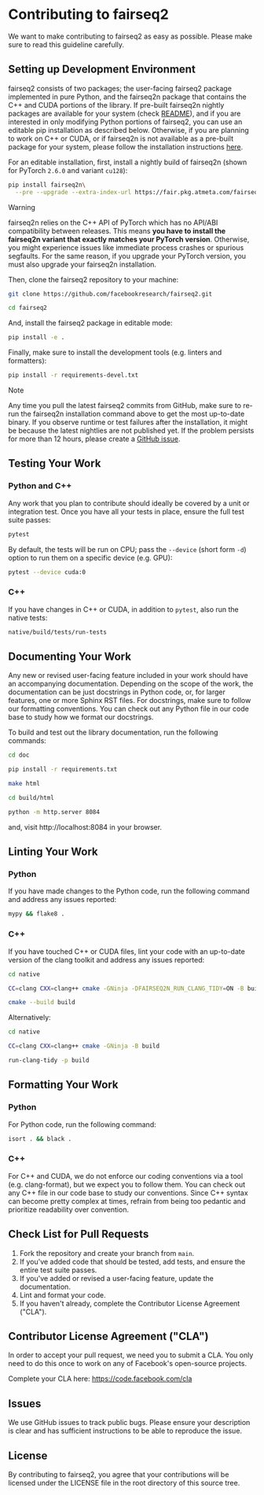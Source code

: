 # Contributing to fairseq2
We want to make contributing to fairseq2 as easy as possible. Please make sure
to read this guideline carefully.


## Setting up Development Environment
fairseq2 consists of two packages; the user-facing fairseq2 package implemented
in pure Python, and the fairseq2n package that contains the C++ and CUDA
portions of the library. If pre-built fairseq2n nightly packages are available
for your system (check [README](.#nightlies)), and if you are interested in only
modifying Python portions of fairseq2, you can use an editable pip installation
as described below. Otherwise, if you are planning to work on C++ or CUDA, or if
fairseq2n is not available as a pre-built package for your system, please follow
the installation instructions [here](INSTALL_FROM_SOURCE.md).

For an editable installation, first, install a nightly build of fairseq2n (shown
for PyTorch `2.6.0` and variant `cu128`):

```sh
pip install fairseq2n\
  --pre --upgrade --extra-index-url https://fair.pkg.atmeta.com/fairseq2/whl/nightly/pt2.6.0/cu128
```

> [!WARNING]
> fairseq2n relies on the C++ API of PyTorch which has no API/ABI compatibility
> between releases. This means **you have to install the fairseq2n variant that
> exactly matches your PyTorch version**. Otherwise, you might experience issues
> like immediate process crashes or spurious segfaults. For the same reason, if
> you upgrade your PyTorch version, you must also upgrade your fairseq2n
> installation.

Then, clone the fairseq2 repository to your machine:

```sh
git clone https://github.com/facebookresearch/fairseq2.git

cd fairseq2
```

And, install the fairseq2 package in editable mode:

```sh
pip install -e .
```

Finally, make sure to install the development tools (e.g. linters and
formatters):

```sh
pip install -r requirements-devel.txt
```

> [!NOTE]
> Any time you pull the latest fairseq2 commits from GitHub, make sure to re-run
> the fairseq2n installation command above to get the most up-to-date binary. If
> you observe runtime or test failures after the installation, it might be
> because the latest nightlies are not published yet. If the problem persists
> for more than 12 hours, please create a
> [GitHub issue](https://github.com/facebookresearch/fairseq2/issues/new/choose).

## Testing Your Work

### Python and C++
Any work that you plan to contribute should ideally be covered by a unit or
integration test. Once you have all your tests in place, ensure the full test
suite passes:

```sh
pytest
```

By default, the tests will be run on CPU; pass the `--device` (short form `-d`)
option to run them on a specific device (e.g. GPU):

```sh
pytest --device cuda:0
```

### C++
If you have changes in C++ or CUDA, in addition to `pytest`, also run the native
tests:

```sh
native/build/tests/run-tests
```


## Documenting Your Work
Any new or revised user-facing feature included in your work should have an
accompanying documentation. Depending on the scope of the work, the
documentation can be just docstrings in Python code, or, for larger features,
one or more Sphinx RST files. For docstrings, make sure to follow our formatting
conventions. You can check out any Python file in our code base to study how we
format our docstrings.

To build and test out the library documentation, run the following commands:

```sh
cd doc

pip install -r requirements.txt

make html

cd build/html

python -m http.server 8084
```

and, visit http://localhost:8084 in your browser.


## Linting Your Work

### Python
If you have made changes to the Python code, run the following command and
address any issues reported:

```sh
mypy && flake8 .
```

### C++
If you have touched C++ or CUDA files, lint your code with an up-to-date version
of the clang toolkit and address any issues reported:

```sh
cd native

CC=clang CXX=clang++ cmake -GNinja -DFAIRSEQ2N_RUN_CLANG_TIDY=ON -B build

cmake --build build
```

Alternatively:

```sh
cd native

CC=clang CXX=clang++ cmake -GNinja -B build

run-clang-tidy -p build
```


## Formatting Your Work

### Python
For Python code, run the following command:

```sh
isort . && black .
```

### C++
For C++ and CUDA, we do not enforce our coding conventions via a tool (e.g.
clang-format), but we expect you to follow them. You can check out any C++ file
in our code base to study our conventions. Since C++ syntax can become pretty
complex at times, refrain from being too pedantic and prioritize readability
over convention.


## Check List for Pull Requests
1. Fork the repository and create your branch from `main`.
2. If you've added code that should be tested, add tests, and ensure the entire
   test suite passes.
3. If you've added or revised a user-facing feature, update the documentation.
4. Lint and format your code.
5. If you haven't already, complete the Contributor License Agreement ("CLA").


## Contributor License Agreement ("CLA")
In order to accept your pull request, we need you to submit a CLA. You only need
to do this once to work on any of Facebook's open-source projects.

Complete your CLA here: <https://code.facebook.com/cla>


## Issues
We use GitHub issues to track public bugs. Please ensure your description is
clear and has sufficient instructions to be able to reproduce the issue.


## License
By contributing to fairseq2, you agree that your contributions will be licensed
under the LICENSE file in the root directory of this source tree.
